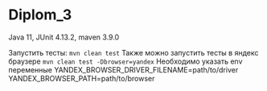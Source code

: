 # Diplom_3

Java 11, JUnit 4.13.2, maven 3.9.0

Запустить тесты: `mvn clean test`
Также можно запустить тесты в яндекс браузере `mvn clean test -Dbrowser=yandex`
Необходимо указать env переменные
YANDEX_BROWSER_DRIVER_FILENAME=path/to/driver
YANDEX_BROWSER_PATH=path/to/browser